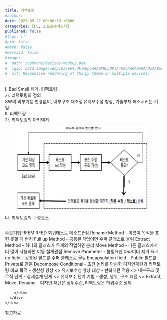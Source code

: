```yaml
---
title: 리팩토링
#author: 
date: 2023-09-27 00:00:10 +0800
categories: [PE, 소프트웨어공학]
published: false
#tags: []
#pin: false
#math: false
#mermaid: false
#image:
#  path: /commons/devices-mockup.png
#  lqip: data:image/webp;base64,UklGRpoAAABXRUJQVlA4WAoAAAAQAAAADwAABwAAQUxQSDIAAAARL0AmbZurmr57yyIiqE8oiG0bejIYEQTgqiDA9vqnsUSI6H+oAERp2HZ65qP/VIAWAFZQOCBCAAAA8AEAnQEqEAAIAAVAfCWkAALp8sF8rgRgAP7o9FDvMCkMde9PK7euH5M1m6VWoDXf2FkP3BqV0ZYbO6NA/VFIAAAA
#  alt: Responsive rendering of Chirpy theme on multiple devices.
---
```


<div class="post-wrap">
  <div class="para">
    <div class="para-title">
      I. Bad Smell 제거, 리팩토링
    </div>
    <div class="para-cntnt">
      <div class="para">
        <div class="para-title">
          가. 리팩토링의 정의
        </div>
        <div class="para-cntnt">
            SW의 외부기능 변경없이, 내부구조 재조정 유지보수성 향상, 기술부채 해소시키는 기법 
        </div>
      </div>
    </div>
  </div>
  
  <div class="para">
    <div class="para-title">
      II. 리팩토링
    </div>
    <div class="para-cntnt">
      <div class="para">
        <div class="para-title">
          가. 리팩토링의 아키텍처
        </div>
        <div class="para-cntnt">
          <figure class="post-figure">
            <img src="/assets/img/posts/리팩토링.png" alt="리팩토링">
<!--            <figcaption>Source: Unveiling the Metaverse: Exploring Emerging Trends, Multifaceted Perspectives, and Future Challenges</figcaption>-->
          </figure>
        </div>
      </div>
      <div class="para">
        <div class="para-title">
          나. 리팩토링의 구성요소
        </div>
        <div class="para-cntnt">
          <table class="post-table">
          </table>
          주요기법 RFEM RFED 회귀테스트
  메소드관점
    Rename Method - 이름이 목적을 표현 못할 때 변경     
    Full up Method - 공통된 작업이면 수퍼 클래스로 올림     
    Extract Method - 하나의 클래스가 두개의 작업하면 분리
    Move Method - 다른 클래스에서 더 많이 사용하면 이동     
  설계관점
    Remove Parameter - 불필요한 파라미터 제거     
    Full up field - 공통된 필드를 수퍼 클래스로 올림        
    Encapsulation field - Public 필드를 Private로 만듬     
    Decompose Conditional - 조건 논리를 단순화     
디자인패턴과 리팩토링 비교  
  목적 - 생산성 향상 &lt;&gt; 유지보수성 향상
  대상 - 반복패턴 적용 &lt;&gt; 내부구조 및 로직
  단계 - 상세설계 단계 &lt;&gt; 유지보수 단계
  기법 - 생성, 행위, 구조 패턴 &lt;&gt; Extract, Move, Rename
- 디자인 패턴은 상위수준, 리팩토링은 하위수준 정제

        </div>
      </div>
    </div>
  </div>

  <div class="refr-wrap">
    <div class="refr-title">
        참고자료
    </div>
    <ol class="refr-list">
    <!--    <li>(나현식, 최대선) <a target="_blank" href="https://scienceon.kisti.re.kr/commons/util/originalView.do?cn=JAKO202225948430499&oCn=JAKO202225948430499&dbt=JAKO&journal=NJOU00291864">메타버스 보안 위협 요소 및 대응 방안 검토</a></li>-->
    <!--    <li>(M. Uddin, S. Manickam, H. Ullah, M. Obaidat and A. Dandoush) <a target="_blank" href="https://ieeexplore.ieee.org/abstract/document/10138386">Unveiling the Metaverse: Exploring Emerging Trends, Multifaceted Perspectives, and Future Challenges</a></li>-->
    </ol>
  </div>
</div>
